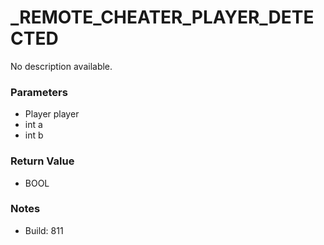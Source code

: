 # _REMOTE_CHEATER_PLAYER_DETECTED

No description available.

### Parameters
* Player player
* int a
* int b

### Return Value
* BOOL

### Notes
* Build: 811


